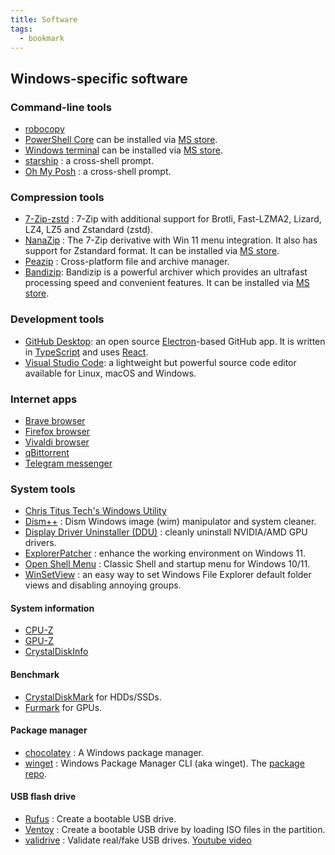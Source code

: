 ```yaml
---
title: Software
tags:
  - bookmark
---
```


## Windows-specific software

### Command-line tools

- [robocopy](robocopy.md)
- [PowerShell Core](https://github.com/PowerShell/PowerShell) can be installed via [MS store](https://apps.microsoft.com/detail/9mz1snwt0n5d).
- [Windows terminal](https://github.com/microsoft/terminal) can be installed via [MS store](https://apps.microsoft.com/detail/9n0dx20hk701).
- [starship](https://starship.rs/) : a cross-shell prompt.
- [Oh My Posh](https://ohmyposh.dev/) : a cross-shell prompt.

### Compression tools

- [7-Zip-zstd](https://github.com/mcmilk/7-Zip-zstd) : 7-Zip with additional support for Brotli, Fast-LZMA2, Lizard, LZ4, LZ5 and Zstandard (zstd).
- [NanaZip](https://github.com/M2Team/NanaZip) : The 7-Zip derivative with Win 11 menu integration. It also has support for Zstandard format. It can be installed via [MS store](https://apps.microsoft.com/detail/9n8g7tscl18r).
- [Peazip](https://github.com/peazip/PeaZip) : Cross-platform file and archive manager.
- [Bandizip](https://en.bandisoft.com/bandizip/): Bandizip is a powerful archiver which provides an ultrafast processing speed and convenient features. It can be installed via [MS store](https://apps.microsoft.com/detail/9p2w3w81sppb).

### Development tools

- [GitHub Desktop](https://desktop.github.com/): an open source [Electron](https://www.electronjs.org/)-based GitHub app. It is written in [TypeScript](https://www.typescriptlang.org) and uses [React](https://reactjs.org/).
- [Visual Studio Code](https://code.visualstudio.com): a lightweight but powerful source code editor available for Linux, macOS and Windows.

### Internet apps

- [Brave browser](https://brave.com)
- [Firefox browser](https://www.mozilla.org/firefox)
- [Vivaldi browser](https://vivaldi.com/download/)
- [qBittorrent](https://www.qbittorrent.org)
- [Telegram messenger](https://telegram.org)

### System tools

- [Chris Titus Tech's Windows Utility](https://github.com/ChrisTitusTech/winutil)
- [Dism++](https://github.com/Chuyu-Team/Dism-Multi-language) : Dism Windows image (wim) manipulator and system cleaner.
- [Display Driver Uninstaller (DDU)](https://www.guru3d.com/download/display-driver-uninstaller-download/) : cleanly uninstall NVIDIA/AMD GPU drivers.
- [ExplorerPatcher](https://github.com/valinet/ExplorerPatcher) : enhance the working environment on Windows 11.
- [Open Shell Menu](https://github.com/Open-Shell/Open-Shell-Menu) : Classic Shell and startup menu for Windows 10/11.
- [WinSetView](https://lesferch.github.io/WinSetView/) : an easy way to set Windows File Explorer default folder views and disabling annoying groups.

#### System information

- [CPU-Z](https://www.cpuid.com/softwares/cpu-z.html)
- [GPU-Z](https://www.techpowerup.com/gpuz/)
- [CrystalDiskInfo](https://crystalmark.info/en/software/crystaldiskinfo/)

#### Benchmark

- [CrystalDiskMark](https://crystalmark.info/en/software/crystaldiskmark/) for HDDs/SSDs.
- [Furmark](https://geeks3d.com/furmark/) for GPUs.

#### Package manager

- [chocolatey](https://chocolatey.org/) : A Windows package manager.
- [winget](https://github.com/microsoft/winget-cli) : Windows Package Manager CLI (aka winget). The [package repo](https://github.com/microsoft/winget-pkgs).

#### USB flash drive

- [Rufus](https://rufus.ie/) : Create a bootable USB drive.
- [Ventoy](https://www.ventoy.net/) : Create a bootable USB drive by loading ISO files in the partition.
- [validrive](https://www.grc.com/validrive.htm) : Validate real/fake USB drives. [Youtube video](https://www.youtube.com/watch?v=xMgEHy1A9QA)
